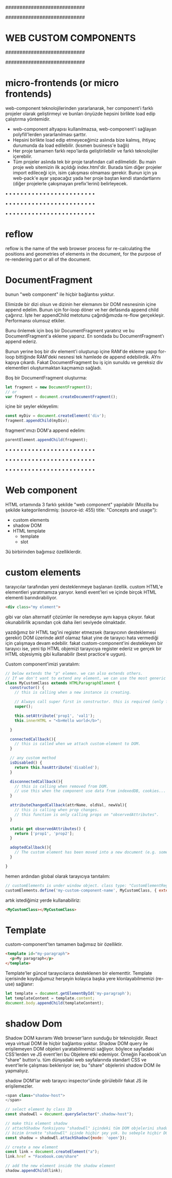 ############################

############################
# WEB CUSTOM COMPONENTS
############################

############################

# micro-frontends (or micro frontends)
web-component teknolojilerinden yararlanarak, her component'i farklı projeler olarak geliştirmeyi ve bunları önyüzde hepsini birlikte load edip çalıştırma yöntemidir.

- web-component altyapısı kullanılmazsa, web-component'i sağlayan polyfill'lerden yararlanılması şarttır.
- Hepsini birlikte load edip etmeyeceğimiz aslında bize kalmış, ihtiyaç durumunda da load edilebilir. (kısmen business'e bağlı)
- Her proje tamamen farklı repo'larda geliştirilebilir ve farklı teknolojiler içerebilir.
- Tüm projeler aslında tek bir proje tarafından call edilmelidir. Bu main proje web sitemizin ilk açıldığı index.html'dir. Burada tüm diğer projeler import edileceği için, isim çakışması olmaması gerekir. Bunun için ya web-pack'e ayar yapacağız yada her proje baştan kendi standartlarını (diğer projelerle çakışmayan prefix'lerini) belirleyecek.

• • • • • • • • • • • • • • • • • • • • • • • •

• • • • • • • • • • • • • • • • • • • • • • • •

• • • • • • • • • • • • • • • • • • • • • • • •

# reflow
reflow is the name of the web browser process for re-calculating the positions and geometries of elements in the document, for the purpose of re-rendering part or all of the document.

# DocumentFragment
bunun "web component" ile hiçbir bağlantısı yoktur.

Elimizde bir dizi olsun ve dizinin her elemanını bir DOM nesnesinin içine append edelim. Bunun için for-loop döner ve her defasında append child çağırırız. İşte her appendChild metotunu çağırdığımızda re-flow gerçekleşir. Performansı olumsuz etkiler.

Bunu önlemek için boş bir DocumentFragment yaratırız ve bu DocumentFragment'a ekleme yaparız. En sondada bu DocumentFragment'ı append ederiz.

Bunun yerine boş bir div element'i oluşturup içine RAM'de ekleme yapıp for-loop bittiğinde RAM'deki nesnesi tek hamlede de append edebilirdik. AYnı kapıya çıkardı. Fakat DocumentFragment bu iş için sunuldu ve gereksiz div elementleri oluşturmaktan kaçmamızı sağladı.

Boş bir DocumentFragment oluşturma:

```js
let fragment = new DocumentFragment();
// or
var fragment = document.createDocumentFragment();
```

içine bir şeyler ekleyelim:

```js
const myDiv = document.createElement('div');
fragment.appendChild(myDiv);
```

fragment'ımızı DOM'a append edelim:

```js
parentElement.appendChild(fragment);
```

• • • • • • • • • • • • • • • • • • • • • • • •

• • • • • • • • • • • • • • • • • • • • • • • •

• • • • • • • • • • • • • • • • • • • • • • • •

# Web component
HTML ortamında 3 farklı şekilde "web component" yapılabilir (Mozilla bu şekilde kategorilendirmiş: (source-id: 455) title: "Concepts and usage"):

- custom elements
- shadow DOM
- HTML template
  - template
  - slot

3ü birbirinden bağımsız özelliklerdir.

# custom elements
tarayıcılar tarafından yeni desteklenmeye başlanan özellik. custom HTML'e elementleri yaratmamıza yarıyor. kendi event'leri ve içinde birçok HTML elementi barındırabiliyor.

```html
<div class="my element">
```

gibi var olan alternatif çözümler ile neredeyse aynı kapıya çıkıyor. fakat okunabilirlik açısından çok daha ileri seviyede olmaktadır.

yazdığımız bir HTML tag'ini register etmezsek (tarayıcının desteklemesi gerekir) DOM üzerinde aktif olamaz fakat yine de tarayıcı hata vermediği için çalışmaya devam edebilir. fakat custom-component'ini destekleyen bir tarayıcı ise, yeni tip HTML objemizi tarayıcıya register ederiz ve gerçek bir HTML objesiymiş gibi kullanabilir (best practice'e uygun).

Custom component'imizi yaratalım:

```js
// below extends the "p" elemen. we can also extends others.
// If we don't want to extend any element, we can use the most generic class which is: "HTMLElement".
class MyCustomClass extends HTMLParagraphElement {
  constructor() {
    // this is calling when a new instance is creating.

    // Always call super first in constructor. this is required (only for constructor).
    super();

    this.setAttribute('prop1', 'val1');
    this.innerHTML = "<b>Hello world</b>";

  }

  connectedCallback(){
    // this is called when we attach custom-element to DOM.
  }

  // any custom method
  isDisabled() {
    return this.hasAttribute('disabled');
  }

  disconnectedCallback(){
    // this is calling when removed from DOM.
    // use this when the component use data from indexedDB, cookies...
  }

  attributeChangedCallback(attrName, oldVal, newVal){
    // this is calling when prop changes.
    // this function is only calling props on "observedAttributes".
  }

  static get observedAttributes() {
    return ['prop1', 'prop2'];
  }

  adoptedCallback(){
    // The custom element has been moved into a new document (e.g. someone called document.adoptNode(el)).
  }

}
```

hemen ardından global olarak tarayıcıya tanıtalım:

```js
// customElements is under window object. class type: "CustomElementRegistry".
customElements.define('my-custom-component-name', MyCustomClass, { extends: 'p' });
```

artık istediğimiz yerde kullanabiliriz:

```html
<MyCustomClass></MyCustomClass>
```

# Template
custom-component'ten tamamen bağımsız bir özelliktir.

```html
<template id="my-paragraph">
  <p>My paragraph</p>
</template>
```

Template'ler güncel tarayıcılarca desteklenen bir elementtir. Template içerisinde koyduğumuz herşeyin kolayca başka yere klonlayabilmemizi (re-use) sağlanır:

```js
let template = document.getElementById('my-paragraph');
let templateContent = template.content;
document.body.appendChild(templateContent);
```

# shadow Dom
Shadow DOM kavramı Web browser'ların sunduğu bir teknolojidir. React veya virtual DOM ile hiçbir bağlantısı yoktur. Shadow DOM query ile erişilemeyen DOM objeleri yaratabilmemizi sağlıyor. böylece sayfadaki CSS'lerden ve JS event'leri bu Objelere etki edemiyor. Örneğin Facebook'un "share" button'u. tüm dünyadaki web sayfalarında standart CSS ve event'lerle çalışması bekleniyor ise; bu "share" objelerini shadow DOM ile yapmalıyız.

shadow DOM'lar web tarayıcı inspector'ünde görülebilir fakat JS ile erişilemezler.

```js
<span class="shadow-host">
</span>

// select element by class ID
const shadowEl = document.querySelector(".shadow-host");

// make this element shadow
// attachShadow fonksiyonu "shadowEl" içindeki tüm DOM objelerini shadow'a olarak set ediyor.
// bizim örnekte "shadowEl" içinde hiçbir şey yok. bu sebeple hiçbir DOM objesi shadow içine alınmayacak fakat "shadowEl" ve içi artık shadow DOM'a aittir.
const shadow = shadowEl.attachShadow({mode: 'open'});

// create a new element
const link = document.createElement("a");
link.href = "Facebook.com/share"

// add the new element inside the shadow element
shadow.appendChild(link);
```
